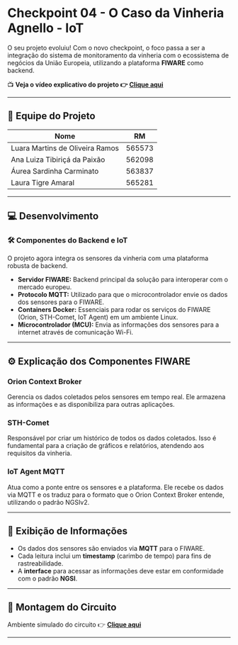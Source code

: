 # Checkpoint 04 - O Caso da Vinheria Agnello - IoT

O seu projeto evoluiu! Com o novo checkpoint, o foco passa a ser a integração do sistema de monitoramento da vinheria com o ecossistema de negócios da União Europeia, utilizando a plataforma **FIWARE** como backend.

📺 **Veja o vídeo explicativo do projeto 👉 [**Clique aqui**](https://youtu.be/_eXlb5e-gMw)**

---

## 👥 Equipe do Projeto

| Nome | RM |
|---|---|
| Luara Martins de Oliveira Ramos | 565573 | rm565573@fiap.com.br |
| Ana Luiza Tibiriçá da Paixão | 562098 |
| Áurea Sardinha Carminato | 563837 | 
| Laura Tigre Amaral | 565281 | 

---

## 💻 Desenvolvimento

### 🛠️ Componentes do Backend e IoT
O projeto agora integra os sensores da vinheria com uma plataforma robusta de backend.

- **Servidor FIWARE:** Backend principal da solução para interoperar com o mercado europeu.
- **Protocolo MQTT:** Utilizado para que o microcontrolador envie os dados dos sensores para o FIWARE.
- **Containers Docker:** Essenciais para rodar os serviços do FIWARE (Orion, STH-Comet, IoT Agent) em um ambiente Linux.
- **Microcontrolador (MCU):** Envia as informações dos sensores para a internet através de comunicação Wi-Fi.

---

## ⚙️ Explicação dos Componentes FIWARE

### Orion Context Broker
Gerencia os dados coletados pelos sensores em tempo real. Ele armazena as informações e as disponibiliza para outras aplicações.

### STH-Comet
Responsável por criar um histórico de todos os dados coletados. Isso é fundamental para a criação de gráficos e relatórios, atendendo aos requisitos da vinheria.

### IoT Agent MQTT
Atua como a ponte entre os sensores e a plataforma. Ele recebe os dados via MQTT e os traduz para o formato que o Orion Context Broker entende, utilizando o padrão NGSIv2.

---

## 🔁 Exibição de Informações

- Os dados dos sensores são enviados via **MQTT** para o FIWARE.
- Cada leitura inclui um **timestamp** (carimbo de tempo) para fins de rastreabilidade.
- A **interface** para acessar as informações deve estar em conformidade com o padrão **NGSI**.

---

## 🧪 Montagem do Circuito

Ambiente simulado do circuito 👉 [**Clique aqui**](https://wokwi.com/projects/443101891666438145)

---


